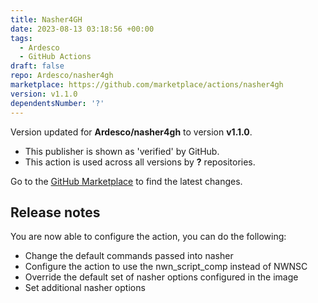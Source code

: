 ```yaml
---
title: Nasher4GH
date: 2023-08-13 03:18:56 +00:00
tags:
  - Ardesco
  - GitHub Actions
draft: false
repo: Ardesco/nasher4gh
marketplace: https://github.com/marketplace/actions/nasher4gh
version: v1.1.0
dependentsNumber: '?'
---
```



Version updated for **Ardesco/nasher4gh** to version **v1.1.0**.
- This publisher is shown as 'verified' by GitHub.
- This action is used across all versions by **?** repositories.

Go to the [GitHub Marketplace](https://github.com/marketplace/actions/nasher4gh) to find the latest changes.

## Release notes

You are now able to configure the action, you can do the following:

- Change the default commands passed into nasher
- Configure the action to use the nwn_script_comp instead of NWNSC
- Override the default set  of nasher options configured in the image
- Set additional nasher options
